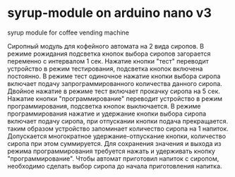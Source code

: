 # syrup-module on arduino nano v3
syrup module for coffee vending machine 

Сиропный модуль для кофейного автомата на 2 вида сиропов. 
В режиме рожидания подсветка кнопок выбора сиропов загорается переменно с интервалом 1 сек.
Нажатие кнопки "тест" переводит устройство в режим тестирования, подсветка кнопок включена постоянно. В режиме тест одиночное нажатие кнопки выбора сиропа включает подачу запрограммированного количества данного сиропа. Двойное нажатие в режиме тест включает прокачку сиропа на 5 сек.
Нажатие кнопки "программирование" переводит устройство в режим программирования, подсветка кнопок выключается. В режиме программирования нажатие и удержание кнопки выбора сиропа включает подачу сиропа, при отпускании кнопки подача прекращается. таким образом устройство запоминает количество сиропа на 1 напиток. Допускается многократное удержание-отпускание кнопки, количество сиропа при этом суммируется. Для сохранения значения и выхода из режима программирования требуется нажать и удерживать кнопку "программирование".
Чтобы автомат приготовил напиток с сиропом, необходимо сделать выбор сиропа до начала приготовления напитка.
